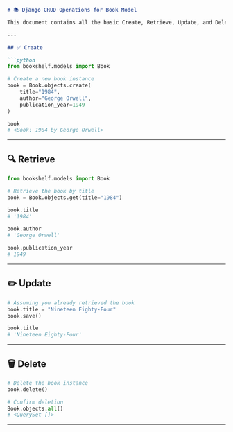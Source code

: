 

````markdown
# 📚 Django CRUD Operations for Book Model

This document contains all the basic Create, Retrieve, Update, and Delete (CRUD) operations performed on the `Book` model using Django ORM in the shell.

---

## ✅ Create

```python
from bookshelf.models import Book

# Create a new book instance
book = Book.objects.create(
    title="1984",
    author="George Orwell",
    publication_year=1949
)

book
# <Book: 1984 by George Orwell>
````

---

## 🔍 Retrieve

```python
from bookshelf.models import Book

# Retrieve the book by title
book = Book.objects.get(title="1984")

book.title
# '1984'

book.author
# 'George Orwell'

book.publication_year
# 1949
```

---

## ✏️ Update

```python
# Assuming you already retrieved the book
book.title = "Nineteen Eighty-Four"
book.save()

book.title
# 'Nineteen Eighty-Four'
```

---

## 🗑️ Delete

```python
# Delete the book instance
book.delete()

# Confirm deletion
Book.objects.all()
# <QuerySet []>
```

---

````
